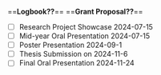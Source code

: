 
==**Logbook??**==
==**Grant Proposal??**==

- [ ] Research Project Showcase 2024-07-15
- [ ] Mid-year Oral Presentation 2024-07-15
- [ ] Poster Presentation 2024-09-1
- [ ] Thesis Submission on 2024-11-6
- [ ] Final Oral Presentation 2024-11-24